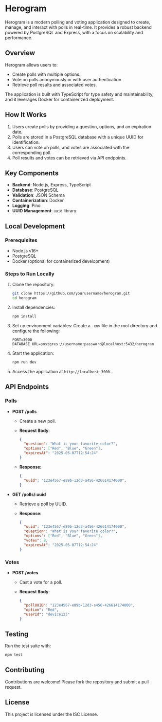 # Herogram

Herogram is a modern polling and voting application designed to create, manage, and interact with polls in real-time. It provides a robust backend powered by PostgreSQL and Express, with a focus on scalability and performance.

## Overview

Herogram allows users to:

- Create polls with multiple options.
- Vote on polls anonymously or with user authentication.
- Retrieve poll results and associated votes.

The application is built with TypeScript for type safety and maintainability, and it leverages Docker for containerized deployment.

## How It Works

1. Users create polls by providing a question, options, and an expiration date.
2. Polls are stored in a PostgreSQL database with a unique UUID for identification.
3. Users can vote on polls, and votes are associated with the corresponding poll.
4. Poll results and votes can be retrieved via API endpoints.

## Key Components

- **Backend**: Node.js, Express, TypeScript
- **Database**: PostgreSQL
- **Validation**: JSON Schema
- **Containerization**: Docker
- **Logging**: Pino
- **UUID Management**: `uuid` library

## Local Development

### Prerequisites

- Node.js v16+
- PostgreSQL
- Docker (optional for containerized development)

### Steps to Run Locally

1. Clone the repository:

   ```bash
   git clone https://github.com/yourusername/herogram.git
   cd herogram
   ```

2. Install dependencies:

   ```bash
   npm install
   ```

3. Set up environment variables:
   Create a `.env` file in the root directory and configure the following:

   ```
   PORT=3000
   DATABASE_URL=postgres://username:password@localhost:5432/herogram
   ```

4. Start the application:

   ```bash
   npm run dev
   ```

5. Access the application at `http://localhost:3000`.

## API Endpoints

### Polls

- **POST /polls**
  - Create a new poll.
  - **Request Body**:

    ```json
    {
      "question": "What is your favorite color?",
      "options": ["Red", "Blue", "Green"],
      "expiresAt": "2025-05-07T12:54:24"
    }
    ```

  - **Response**:

    ```json
    {
      "uuid": "123e4567-e89b-12d3-a456-426614174000",
    }
    ```

- **GET /polls/:uuid**
  - Retrieve a poll by UUID.
  - **Response**:

    ```json
    {
      "uuid": "123e4567-e89b-12d3-a456-426614174000",
      "question": "What is your favorite color?",
      "options": ["Red", "Blue", "Green"],
      "votes": 8,
      "expiresAt": "2025-05-07T12:54:24"
    }
    ````

### Votes

- **POST /votes**
  - Cast a vote for a poll.
  - **Request Body**:

    ```json
    {
      "pollUUID": "123e4567-e89b-12d3-a456-426614174000",
      "option": "Red",
      "userId": "device123"
    }
    ```

## Testing

Run the test suite with:

```bash
npm test
```

## Contributing

Contributions are welcome! Please fork the repository and submit a pull request.

## License

This project is licensed under the ISC License.

